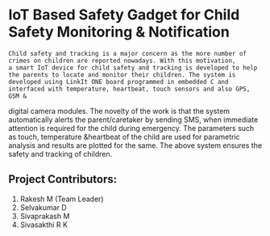# IoT Based Safety Gadget for Child Safety Monitoring & Notification
  
    Child safety and tracking is a major concern as the more number of crimes on children are reported nowadays. With this motivation,
    a smart IoT device for child safety and tracking is developed to help the parents to locate and monitor their children. The system is
    developed using LinkIt ONE board programmed in embedded C and interfaced with temperature, heartbeat, touch sensors and also GPS, GSM &
   digital camera modules. The novelty of the work is that the system automatically alerts the parent/caretaker by sending SMS, when immediate
   attention is required for the child during emergency. The parameters such as touch, temperature &heartbeat of the child are used for parametric
   analysis and results are plotted for the same. The above system ensures the safety and tracking of children.

## Project Contributors:
1. Rakesh M (Team Leader)
2. Selvakumar D
3. Sivaprakash M
4. Sivasakthi R K
